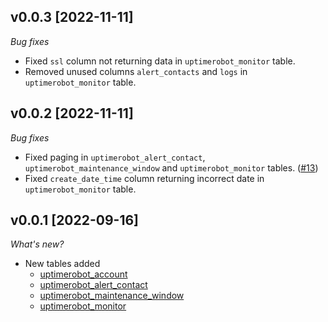 ## v0.0.3 [2022-11-11]

_Bug fixes_

- Fixed `ssl` column not returning data in `uptimerobot_monitor` table.
- Removed unused columns `alert_contacts` and `logs` in `uptimerobot_monitor` table.

## v0.0.2 [2022-11-11]

_Bug fixes_

- Fixed paging in `uptimerobot_alert_contact`, `uptimerobot_maintenance_window` and `uptimerobot_monitor` tables. ([#13](https://github.com/turbot/steampipe-plugin-uptimerobot/pull/13))
- Fixed `create_date_time` column returning incorrect date in `uptimerobot_monitor` table.

## v0.0.1 [2022-09-16]

_What's new?_

- New tables added
  - [uptimerobot_account](https://hub.steampipe.io/plugins/turbot/uptimerobot/tables/uptimerobot_account)
  - [uptimerobot_alert_contact](https://hub.steampipe.io/plugins/turbot/uptimerobot/tables/uptimerobot_alert_contact)
  - [uptimerobot_maintenance_window](https://hub.steampipe.io/plugins/turbot/uptimerobot/tables/uptimerobot_maintenance_window)
  - [uptimerobot_monitor](https://hub.steampipe.io/plugins/turbot/uptimerobot/tables/uptimerobot_monitor)
